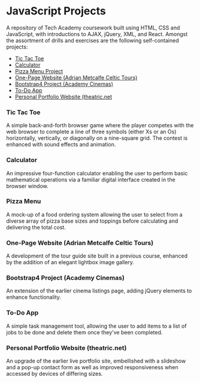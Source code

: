 # JavaScript Projects
A repository of Tech Academy coursework built using HTML, CSS and JavaScript, with introductions to AJAX, jQuery, XML, and React. Amongst the assortment of drills and exercises are the following self-contained projects:

- [Tic Tac Toe](https://github.com/theatric/Tech-Academy-Projects/blob/main/JavaScript-Projects/Tic-Tac-Toe-Project/tictactoe.html)
- [Calculator](https://github.com/theatric/Tech-Academy-Projects/blob/main/JavaScript-Projects/Calculator-Project/calculator.html)
- [Pizza Menu Project](https://github.com/theatric/Tech-Academy-Projects/blob/main/JavaScript-Projects/Pizza-Menu-Project/pizza.html)
- [One-Page Website (Adrian Metcalfe Celtic Tours)](https://github.com/theatric/Tech-Academy-Projects/blob/main/JavaScript-Projects/One-Page-Website/index.html)
- [Bootstrap4 Project (Academy Cinemas)](https://github.com/theatric/Tech-Academy-Projects/blob/main/JavaScript-Projects/Bootstrap4-Project/academy_cinemas.html)
- [To-Do App](https://github.com/theatric/Tech-Academy-Projects/blob/main/JavaScript-Projects/To-Do-App-Project/index.html)
- [Personal Portfolio Website (theatric.net](https://github.com/theatric/Tech-Academy-Projects/blob/main/JavaScript-Projects/Personal-Portfolio-Website/index.html)

### Tic Tac Toe
A simple back-and-forth browser game where the player competes with the web browser to complete a line of three symbols (either Xs or an Os) horizontally, vertically, or diagonally on a nine-square grid. The contest is enhanced with sound effects and animation.

### Calculator 
An impressive four-function calculator enabling the user to perform basic mathematical operations via a familiar digital interface created in the browser window.

### Pizza Menu
A mock-up of a food ordering system allowing the user to select from a diverse array of pizza base sizes and toppings before calculating and delivering the total cost. 

### One-Page Website (Adrian Metcalfe Celtic Tours)
A development of the tour guide site built in a previous course, enhanced by the addition of an elegant lightbox image gallery. 

### Bootstrap4 Project (Academy Cinemas) 
An extension of the earlier cinema listings page, adding jQuery elements to enhance functionality. 

### To-Do App 
A simple task management tool, allowing the user to add items to a list of jobs to be done and delete them once they've been completed. 

### Personal Portfolio Website (theatric.net)
An upgrade of the earlier live portfolio site, embellished with a slideshow and a pop-up contact form as well as improved responsiveness when accessed by devices of differing sizes. 




